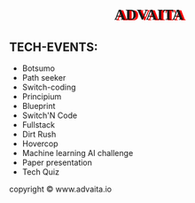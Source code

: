 <!DOCTYPE html>
<html>
<head>
<title style="color:red;font-family:Monotype-Corsiva" >IIIT BHUBANESWAR</title>
<meta name="viewport" content="width=device-width,initial-scale=1">
<link rel="stylesheet" href="https://www.w3schools.com/w3css/4/w3.css">
</head>

<body class="w3-container w3-pale-blue w3-hover-red">
<h1 style="text-align:center;text-shadow:4px 1px red;font-family:Monotype-Corsiva">ADVAITA</h1>

<h2>TECH-EVENTS:</h2>
<ul type="disc" class="w3-panel w3-green w3-hover-hotpink w3-hover-shadow">
<li>Botsumo</li>
<li>Path seeker</li>
<li>Switch-coding</li>
<li>Principium</li>
<li>Blueprint</li>
<li>Switch'N Code</li>
<li>Fullstack</li>
<li>Dirt Rush</li>
<li>Hovercop</li>
<li>Machine learning AI challenge</li>
<li>Paper presentation</li>
<li>Tech Quiz</li>
</ul>


<footer >copyright &copy; www.advaita.io </footer>
<body>
</html>

